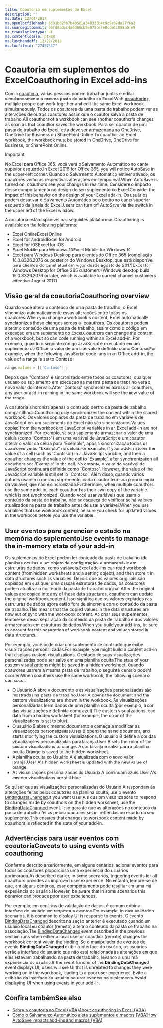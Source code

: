 ```yaml
---
title: Coautoria em suplementos do Excel
description: ''
ms.date: 12/04/2017
ms.openlocfilehash: 6831b829b7b40561a348335b4c9c9c07da27f6a3
ms.sourcegitcommit: 60fd8a3ac4a6d66cb9e075ce7e0cde3c888a5fe9
ms.translationtype: HT
ms.contentlocale: pt-BR
ms.lasthandoff: 12/28/2018
ms.locfileid: "27457647"
---
```

# <a name="coauthoring-in-excel-add-ins"></a><span data-ttu-id="057eb-102">Coautoria em suplementos do Excel</span><span class="sxs-lookup"><span data-stu-id="057eb-102">Coauthoring in Excel add-ins</span></span>  

<span data-ttu-id="057eb-103">Com a [coautoria](https://support.office.com/article/Collaborate-on-Excel-workbooks-at-the-same-time-with-co-authoring-7152aa8b-b791-414c-a3bb-3024e46fb104), várias pessoas podem trabalhar juntas e editar simultaneamente a mesma pasta de trabalho do Excel.</span><span class="sxs-lookup"><span data-stu-id="057eb-103">With [coauthoring](https://support.office.com/article/Collaborate-on-Excel-workbooks-at-the-same-time-with-co-authoring-7152aa8b-b791-414c-a3bb-3024e46fb104), multiple people can work together and edit the same Excel workbook simultaneously.</span></span> <span data-ttu-id="057eb-104">Todos os coautores de uma pasta de trabalho podem ver as alterações de outros coautores assim que o coautor salva a pasta de trabalho.</span><span class="sxs-lookup"><span data-stu-id="057eb-104">All coauthors of a workbook can see another coauthor's changes as soon as that coauthor saves the workbook.</span></span> <span data-ttu-id="057eb-105">Para ser coautor de uma pasta de trabalho do Excel, esta deve ser armazenada no OneDrive, OneDrive for Business ou SharePoint Online.</span><span class="sxs-lookup"><span data-stu-id="057eb-105">To coauthor an Excel workbook, the workbook must be stored in OneDrive, OneDrive for Business, or SharePoint Online.</span></span>

> [!IMPORTANT]
> <span data-ttu-id="057eb-106">No Excel para Office 365, você verá o Salvamento Automático no canto superior esquerdo.</span><span class="sxs-lookup"><span data-stu-id="057eb-106">In Excel 2016 for Office 365, you will notice AutoSave in the upper-left corner.</span></span> <span data-ttu-id="057eb-107">Quando o Salvamento Automático estiver ativado, os coautores verão as respectivas alterações em tempo real.</span><span class="sxs-lookup"><span data-stu-id="057eb-107">When AutoSave is turned on, coauthors see your changes in real time.</span></span> <span data-ttu-id="057eb-108">Considere o impacto desse comportamento no design do seu suplemento do Excel.</span><span class="sxs-lookup"><span data-stu-id="057eb-108">Consider the impact of this behavior on the design of your Excel add-in.</span></span> <span data-ttu-id="057eb-109">Os usuários podem desativar o Salvamento Automático pelo botão no canto superior esquerdo da janela do Excel.</span><span class="sxs-lookup"><span data-stu-id="057eb-109">Users can turn off AutoSave via the switch in the upper left of the Excel window.</span></span>

<span data-ttu-id="057eb-110">A coautoria está disponível nas seguintes plataformas:</span><span class="sxs-lookup"><span data-stu-id="057eb-110">Coauthoring is available on the following platforms:</span></span>

- <span data-ttu-id="057eb-111">Excel Online</span><span class="sxs-lookup"><span data-stu-id="057eb-111">Excel Online</span></span>
- <span data-ttu-id="057eb-112">Excel for Android</span><span class="sxs-lookup"><span data-stu-id="057eb-112">Excel for Android</span></span>
- <span data-ttu-id="057eb-113">Excel for iOS</span><span class="sxs-lookup"><span data-stu-id="057eb-113">Excel for iOS</span></span>
- <span data-ttu-id="057eb-114">Excel Mobile para Windows 10</span><span class="sxs-lookup"><span data-stu-id="057eb-114">Excel Mobile for Windows 10</span></span>
- <span data-ttu-id="057eb-115">Excel para Windows Desktop para clientes do Office 365 (compilação 16.0.8326.2076 ou posterior do Windows Desktop, que está disponível para clientes do canal atual em vigor desde agosto de 2017)</span><span class="sxs-lookup"><span data-stu-id="057eb-115">Excel for Windows Desktop for Office 365 customers (Windows desktop build 16.0.8326.2076 or later, which is available to current channel customers effective August 2017)</span></span>

## <a name="coauthoring-overview"></a><span data-ttu-id="057eb-116">Visão geral da coautoria</span><span class="sxs-lookup"><span data-stu-id="057eb-116">Coauthoring overview</span></span>
 
<span data-ttu-id="057eb-117">Quando você altera o conteúdo de uma pasta de trabalho, o Excel sincroniza automaticamente essas alterações entre todos os coautores.</span><span class="sxs-lookup"><span data-stu-id="057eb-117">When you change a workbook's content, Excel automatically synchronizes those changes across all coauthors.</span></span> <span data-ttu-id="057eb-118">Os coautores podem alterar o conteúdo de uma pasta de trabalho, assim como o código em execução em um suplemento do Excel.</span><span class="sxs-lookup"><span data-stu-id="057eb-118">Coauthors can change the content of a workbook, but so can code running within an Excel add-in.</span></span> <span data-ttu-id="057eb-119">Por exemplo, quando o seguinte código JavaScript é executado em um suplemento do Office, o valor de um intervalo é definido como Contoso:</span><span class="sxs-lookup"><span data-stu-id="057eb-119">For example, when the following JavaScript code runs in an Office add-in, the value of a range is set to Contoso:</span></span>

```js
range.values = [['Contoso']];
```
<span data-ttu-id="057eb-120">Depois que "Contoso" é sincronizado entre todos os coautores, qualquer usuário ou suplemento em execução na mesma pasta de trabalho verá o novo valor do intervalo.</span><span class="sxs-lookup"><span data-stu-id="057eb-120">After 'Contoso' synchronizes across all coauthors, any user or add-in running in the same workbook will see the new value of the range.</span></span> 

<span data-ttu-id="057eb-121">A coautoria sincroniza apenas o conteúdo dentro da pasta de trabalho compartilhada.</span><span class="sxs-lookup"><span data-stu-id="057eb-121">Coauthoring only synchronizes the content within the shared workbook.</span></span> <span data-ttu-id="057eb-122">Os valores copiados da pasta de trabalho em variáveis de JavaScript em um suplemento do Excel não são sincronizados.</span><span class="sxs-lookup"><span data-stu-id="057eb-122">Values copied from the workbook to JavaScript variables in an Excel add-in are not synchronized.</span></span> <span data-ttu-id="057eb-123">Por exemplo, se seu suplemento armazenar o valor de uma célula (como "Contoso") em uma variável de JavaScript e um coautor alterar o valor da célula para "Exemplo", após a sincronização todos os coautores verão "Exemplo" na célula.</span><span class="sxs-lookup"><span data-stu-id="057eb-123">For example, if your add-in stores the value of a cell (such as 'Contoso') in a JavaScript variable, and then a coauthor changes the value of the cell to 'Example', after synchronization all coauthors see 'Example' in the cell.</span></span> <span data-ttu-id="057eb-124">No entanto, o valor da variável de JavaScript continuará definido como "Contoso".</span><span class="sxs-lookup"><span data-stu-id="057eb-124">However, the value of the JavaScript variable is still set to 'Contoso'.</span></span> <span data-ttu-id="057eb-125">Além disso, quando vários autores usarem o mesmo suplemento, cada coautor terá sua própria cópia da variável, que não é sincronizada.</span><span class="sxs-lookup"><span data-stu-id="057eb-125">Furthermore, when multiple coauthors use the same add-in, each coauthor has their own copy of the variable, which is not synchronized.</span></span> <span data-ttu-id="057eb-126">Quando você usar variáveis que usam o conteúdo da pasta de trabalho, não se esqueça de verificar se há valores atualizados na pasta de trabalho antes de usar a variável.</span><span class="sxs-lookup"><span data-stu-id="057eb-126">When you use variables that use workbook content, be sure you check for updated values in the workbook before you use the variable.</span></span> 

## <a name="use-events-to-manage-the-in-memory-state-of-your-add-in"></a><span data-ttu-id="057eb-127">Usar eventos para gerenciar o estado na memória do suplemento</span><span class="sxs-lookup"><span data-stu-id="057eb-127">Use events to manage the in-memory state of your add-in</span></span>
 
<span data-ttu-id="057eb-128">Os suplementos do Excel podem ler conteúdo da pasta de trabalho (de planilhas ocultas e um objeto de configuração) e armazená-lo em estruturas de dados, como variáveis.</span><span class="sxs-lookup"><span data-stu-id="057eb-128">Excel add-ins can read workbook content (from hidden worksheets and a setting object), and then store it in data structures such as variables.</span></span> <span data-ttu-id="057eb-129">Depois que os valores originais são copiados em qualquer uma dessas estruturas de dados, os coautores podem atualizar o conteúdo da pasta de trabalho original.</span><span class="sxs-lookup"><span data-stu-id="057eb-129">After the original values are copied into any of these data structures, coauthors can update the original workbook content.</span></span> <span data-ttu-id="057eb-130">Isso significa que os valores copiados nas estruturas de dados agora estão fora de sincronia com o conteúdo da pasta de trabalho.</span><span class="sxs-lookup"><span data-stu-id="057eb-130">This means that the copied values in the data structures are now out of sync with the workbook content.</span></span> <span data-ttu-id="057eb-131">Ao criar seus suplementos, lembre-se dessa separação do conteúdo da pasta de trabalho e dos valores armazenados em estruturas de dados.</span><span class="sxs-lookup"><span data-stu-id="057eb-131">When you build your add-ins, be sure to account for this separation of workbook content and values stored in data structures.</span></span>

<span data-ttu-id="057eb-132">Por exemplo, você pode criar um suplemento de conteúdo que exibe visualizações personalizadas.</span><span class="sxs-lookup"><span data-stu-id="057eb-132">For example, you might build a content add-in that displays custom visualizations.</span></span> <span data-ttu-id="057eb-133">O estado de suas visualizações personalizadas pode ser salvo em uma planilha oculta.</span><span class="sxs-lookup"><span data-stu-id="057eb-133">The state of your custom visualizations might be saved in a hidden worksheet.</span></span> <span data-ttu-id="057eb-134">Quando coautores usarem a mesma pasta de trabalho, o seguinte cenário poderá ocorrer:</span><span class="sxs-lookup"><span data-stu-id="057eb-134">When coauthors use the same workbook, the following scenario can occur:</span></span>

- <span data-ttu-id="057eb-135">O Usuário A abre o documento e as visualizações personalizadas são mostradas na pasta de trabalho.</span><span class="sxs-lookup"><span data-stu-id="057eb-135">User A opens the document and the custom visualizations are shown in the workbook.</span></span> <span data-ttu-id="057eb-136">As visualizações personalizadas leem dados de uma planilha oculta (por exemplo, a cor das visualizações é definida como azul).</span><span class="sxs-lookup"><span data-stu-id="057eb-136">The custom visualizations read data from a hidden worksheet (for example, the color of the visualizations is set to blue).</span></span>
- <span data-ttu-id="057eb-137">O usuário B abre o mesmo documento e começa a modificar as visualizações personalizadas.</span><span class="sxs-lookup"><span data-stu-id="057eb-137">User B opens the same document, and starts modifying the custom visualizations.</span></span> <span data-ttu-id="057eb-138">O usuário B define a cor das visualizações personalizadas para laranja.</span><span class="sxs-lookup"><span data-stu-id="057eb-138">User B sets the color of the custom visualizations to orange.</span></span> <span data-ttu-id="057eb-139">A cor laranja é salva para a planilha oculta.</span><span class="sxs-lookup"><span data-stu-id="057eb-139">Orange is saved to the hidden worksheet.</span></span>
- <span data-ttu-id="057eb-140">A planilha oculta do Usuário A é atualizada com o novo valor laranja.</span><span class="sxs-lookup"><span data-stu-id="057eb-140">User A's hidden worksheet is updated with the new value of orange.</span></span>
- <span data-ttu-id="057eb-141">As visualizações personalizadas do Usuário A continuam azuis.</span><span class="sxs-lookup"><span data-stu-id="057eb-141">User A's custom visualizations are still blue.</span></span> 

<span data-ttu-id="057eb-142">Se quiser que as visualizações personalizadas do Usuário A respondam às alterações feitas pelos coautores na planilha oculta, use o evento [BindingDataChanged](https://docs.microsoft.com/javascript/api/office/office.bindingdatachangedeventargs).</span><span class="sxs-lookup"><span data-stu-id="057eb-142">If you want User A's custom visualizations to respond to changes made by coauthors on the hidden worksheet, use the [BindingDataChanged](https://docs.microsoft.com/javascript/api/office/office.bindingdatachangedeventargs) event.</span></span> <span data-ttu-id="057eb-143">Isso garante que as alterações no conteúdo da pasta de trabalho feitas pelos coautores sejam refletidas no estado do seu suplemento.</span><span class="sxs-lookup"><span data-stu-id="057eb-143">This ensures that changes to workbook content made by coauthors is reflected in the state of your add-in.</span></span>

## <a name="caveats-to-using-events-with-coauthoring"></a><span data-ttu-id="057eb-144">Advertências para usar eventos com coautoria</span><span class="sxs-lookup"><span data-stu-id="057eb-144">Caveats to using events with coauthoring</span></span> 

<span data-ttu-id="057eb-145">Conforme descrito anteriormente, em alguns cenários, acionar eventos para todos os coautores proporciona uma experiência do usuários aprimorada.</span><span class="sxs-lookup"><span data-stu-id="057eb-145">As described earlier, in some scenarios, triggering events for all coauthors provides an improved user experience.</span></span> <span data-ttu-id="057eb-146">No entanto, lembre-se de que, em alguns cenários, esse comportamento pode resultar em uma má experiência do usuário.</span><span class="sxs-lookup"><span data-stu-id="057eb-146">However, be aware that in some scenarios this behavior can produce poor user experiences.</span></span> 

<span data-ttu-id="057eb-147">Por exemplo, em cenários de validação de dados, é comum exibir a interface do usuário em resposta a eventos.</span><span class="sxs-lookup"><span data-stu-id="057eb-147">For example, in data validation scenarios, it is common to display UI in response to events.</span></span> <span data-ttu-id="057eb-148">O evento [BindingDataChanged](https://docs.microsoft.com/javascript/api/office/office.bindingdatachangedeventargs) descrito na seção anterior é executado quando um usuário local ou coautor (remoto) altera o conteúdo da pasta de trabalho na associação.</span><span class="sxs-lookup"><span data-stu-id="057eb-148">The [BindingDataChanged](https://docs.microsoft.com/javascript/api/office/office.bindingdatachangedeventargs) event described in the previous section runs when either a local user or coauthor (remote) changes the workbook content within the binding.</span></span> <span data-ttu-id="057eb-149">Se o manipulador de eventos do evento **BindingDataChanged** exibir a interface do usuário, os usuários verão a interface do usuário que não está relacionada às alterações em que eles estavam trabalhando na pasta de trabalho, levando a uma má experiência do usuário.</span><span class="sxs-lookup"><span data-stu-id="057eb-149">If the event handler of the **BindingDataChanged** event displays UI, users will see UI that is unrelated to changes they were working on in the workbook, leading to a poor user experience.</span></span> <span data-ttu-id="057eb-150">Evite a exibição da interface do usuário ao usar eventos no suplemento.</span><span class="sxs-lookup"><span data-stu-id="057eb-150">Avoid displaying UI when using events in your add-in.</span></span>

## <a name="see-also"></a><span data-ttu-id="057eb-151">Confira também</span><span class="sxs-lookup"><span data-stu-id="057eb-151">See also</span></span> 

- [<span data-ttu-id="057eb-152">Sobre a coautoria no Excel (VBA)</span><span class="sxs-lookup"><span data-stu-id="057eb-152">About coauthoring in Excel (VBA)</span></span>](https://docs.microsoft.com/office/vba/excel/concepts/about-coauthoring-in-excel) 
- [<span data-ttu-id="057eb-153">Como o Salvamento Automático afeta suplementos e macros (VBA)</span><span class="sxs-lookup"><span data-stu-id="057eb-153">How AutoSave impacts add-ins and macros (VBA)</span></span>](https://docs.microsoft.com/office/vba/library-reference/concepts/how-autosave-impacts-addins-and-macros) 
